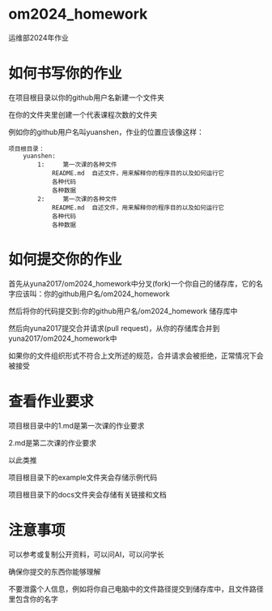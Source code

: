 # om2024_homework
运维部2024年作业

# 如何书写你的作业

在项目根目录以你的github用户名新建一个文件夹

在你的文件夹里创建一个代表课程次数的文件夹

例如你的github用户名叫yuanshen，作业的位置应该像这样：

```
项目根目录：
    yuanshen:
        1:     第一次课的各种文件
            README.md  自述文件，用来解释你的程序目的以及如何运行它
            各种代码
            各种数据
        2:     第一次课的各种文件
            README.md  自述文件，用来解释你的程序目的以及如何运行它
            各种代码
            各种数据
```

# 如何提交你的作业

首先从yuna2017/om2024_homework中分叉(fork)一个你自己的储存库，它的名字应该叫：你的github用户名/om2024_homework

然后将你的代码提交到:你的github用户名/om2024_homework 储存库中

然后向yuna2017提交合并请求(pull request)，从你的存储库合并到yuna2017/om2024_homework中

如果你的文件组织形式不符合上文所述的规范，合并请求会被拒绝，正常情况下会被接受

# 查看作业要求

项目根目录中的1.md是第一次课的作业要求

2.md是第二次课的作业要求

以此类推

项目根目录下的example文件夹会存储示例代码

项目根目录下的docs文件夹会存储有关链接和文档

# 注意事项

可以参考或复制公开资料，可以问AI，可以问学长

确保你提交的东西你能够理解

不要泄露个人信息，例如将你自己电脑中的文件路径提交到储存库中，且文件路径里包含你的名字
